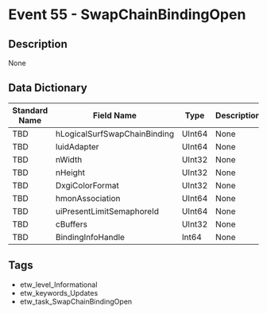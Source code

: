 # Event 55 - SwapChainBindingOpen

## Description
None

## Data Dictionary
|Standard Name|Field Name|Type|Description|Sample Value|
|---|---|---|---|---|
|TBD|hLogicalSurfSwapChainBinding|UInt64|None|`None`|
|TBD|luidAdapter|UInt64|None|`None`|
|TBD|nWidth|UInt32|None|`None`|
|TBD|nHeight|UInt32|None|`None`|
|TBD|DxgiColorFormat|UInt32|None|`None`|
|TBD|hmonAssociation|UInt64|None|`None`|
|TBD|uiPresentLimitSemaphoreId|UInt64|None|`None`|
|TBD|cBuffers|UInt32|None|`None`|
|TBD|BindingInfoHandle|Int64|None|`None`|

## Tags
* etw_level_Informational
* etw_keywords_Updates
* etw_task_SwapChainBindingOpen